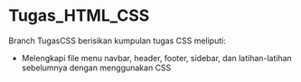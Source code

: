 # Tugas_HTML_CSS

Branch TugasCSS berisikan kumpulan tugas CSS meliputi:
- Melengkapi file menu navbar, header, footer, sidebar, dan latihan-latihan sebelumnya dengan menggunakan CSS
